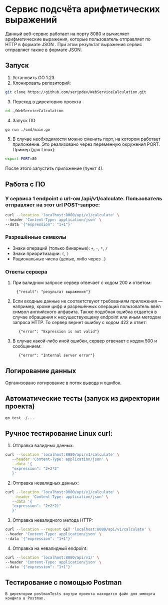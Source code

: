 # Сервис подсчёта арифметических выражений

Данный веб-сервис работает на порту 8080 и вычисляет арифметические выражения, которые пользователь отправляет по HTTP в формате JSON . 
При этом результат выражения сервис отправляет также в формате JSON.

## Запуск

1. Установить GO 1.23
2. Клонировать репозиторий:
```bash
git clone https://github.com/serjpdev/WebServiceCalculation.git
```
3. Переход в директорию проекта
```bash
cd ./WebServiceCalculation
```
4. Запуск ПО
```bash
go run ./cmd/main.go
```
5. В случае необходимости можно сменить порт, на котором работает приложение. Это реализовано через переменную окружения PORT. 
Пример (для Linux):
```bash  
export PORT=80 
``` 
После этого запустить приложение (пункт 4).
## Работа с ПО
### У сервиса 1 endpoint с url-ом /api/v1/calculate. Пользователь отправляет на этот url POST-запрос:
```bash
curl --location 'localhost:8080/api/v1/calculate' \
--header 'Content-Type: application/json' \
--data '{"expression": "1+1"}'
```

### Разрешённые символы
- Знаки операций (только бинарные): `+`, `-`, `*`, `/`
- Знаки приоритизации: `(`, `)`
- Рациональные числа (целые, либо через `.`)
### Ответы сервера 
   1. При валидном запросе сервер отвечает с кодом 200 и ответом:
```
     {"result": "результат выражения"}
```    
   2. Если входные данные не соответствуют требованиям приложения — например, кроме цифр и разрешённых операций пользователь ввёл символ английского алфавита. Также подобная ошибка отдается в случае обращения к несуществующему endpoint или иным методом запроса HTTP. То сервер вернет ошибку с кодом 422 и ответ:
```
      {"error": "Expression is not valid"}
```
   3. В случае какой-либо иной ошибки, сервер отвечает с кодом 500 и сообщением:
```
      {"error": "Internal server error"}
```
## Логирование данных 
Организовано логирование в поток вывода и ошибок.
## Автоматические тесты (запуск из директории проекта)
```bash
go test ./... 
```
## Ручное тестирование Linux curl:
1. Отправка валидных данных: 
```bash
curl --location 'localhost:8080/api/v1/calculate' \
   --header 'Content-Type: application/json' \
   --data '{
   "expression": "2+2*2"
   }'
```
2. Отправка невалидных данных:
```bash
curl --location 'localhost:8080/api/v1/calculate' \
   --header 'Content-Type: application/json' \
   --data '{
   "expression": "2+2*2)"
   }'
```
3. Отправка невалидного метода HTTP:
```bash
curl --location --request GET 'localhost:8080/api/v1/calculate' \
--header 'Content-Type: application/json' \
--data '{"expression": "1+1"}'
```
4. Отправка на невалидный endpoint:
```bash
curl --location 'localhost:8080/api/v1/' \
--header 'Content-Type: application/json' \
--data '{"expression": "1+1"}'
```
## Тестирование с помощью Postman
    В директории postmanTests внутри проекта находится файл для импорта конфига в Postman. 